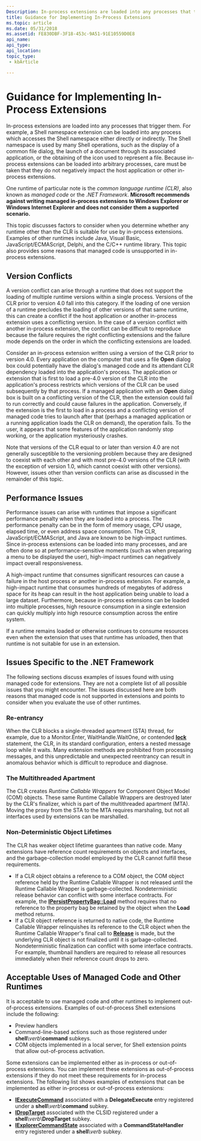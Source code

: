 ```yaml
---
Description: In-process extensions are loaded into any processes that trigger them.
title: Guidance for Implementing In-Process Extensions
ms.topic: article
ms.date: 05/31/2018
ms.assetid: FE830DBF-3F18-453c-9A51-91E10559D0E8
api_name: 
api_type: 
api_location: 
topic_type: 
 - kbArticle

---
```


# Guidance for Implementing In-Process Extensions

In-process extensions are loaded into any processes that trigger them. For example, a Shell namespace extension can be loaded into any process which accesses the Shell namespace either directly or indirectly. The Shell namespace is used by many Shell operations, such as the display of a common file dialog, the launch of a document through its associated application, or the obtaining of the icon used to represent a file. Because in-process extensions can be loaded into arbitrary processes, care must be taken that they do not negatively impact the host application or other in-process extensions.

One runtime of particular note is the *common language runtime (CLR)*, also known as *managed code* or the *.NET Framework*. **Microsoft recommends against writing managed in-process extensions to Windows Explorer or Windows Internet Explorer and does not consider them a supported scenario.**

This topic discusses factors to consider when you determine whether any runtime other than the CLR is suitable for use by in-process extensions. Examples of other runtimes include Java, Visual Basic, JavaScript/ECMAScript, Delphi, and the C/C++ runtime library. This topic also provides some reasons that managed code is unsupported in in-process extensions.

## Version Conflicts

A version conflict can arise through a runtime that does not support the loading of multiple runtime versions within a single process. Versions of the CLR prior to version 4.0 fall into this category. If the loading of one version of a runtime precludes the loading of other versions of that same runtime, this can create a conflict if the host application or another in-process extension uses a conflicting version. In the case of a version conflict with another in-process extension, the conflict can be difficult to reproduce because the failure requires the right conflicting extensions and the failure mode depends on the order in which the conflicting extensions are loaded.

Consider an in-process extension written using a version of the CLR prior to version 4.0. Every application on the computer that uses a file **Open** dialog box could potentially have the dialog's managed code and its attendant CLR dependency loaded into the application's process. The application or extension that is first to load a pre-4.0 version of the CLR into the application's process restricts which versions of the CLR can be used subsequently by that process. If a managed application with an **Open** dialog box is built on a conflicting version of the CLR, then the extension could fail to run correctly and could cause failures in the application. Conversely, if the extension is the first to load in a process and a conflicting version of managed code tries to launch after that (perhaps a managed application or a running application loads the CLR on demand), the operation fails. To the user, it appears that some features of the application randomly stop working, or the application mysteriously crashes.

Note that versions of the CLR equal to or later than version 4.0 are not generally susceptible to the versioning problem because they are designed to coexist with each other and with most pre-4.0 versions of the CLR (with the exception of version 1.0, which cannot coexist with other versions). However, issues other than version conflicts can arise as discussed in the remainder of this topic.

## Performance Issues

Performance issues can arise with runtimes that impose a significant performance penalty when they are loaded into a process. The performance penalty can be in the form of memory usage, CPU usage, elapsed time, or even address space consumption. The CLR, JavaScript/ECMAScript, and Java are known to be high-impact runtimes. Since in-process extensions can be loaded into many processes, and are often done so at performance-sensitive moments (such as when preparing a menu to be displayed the user), high-impact runtimes can negatively impact overall responsiveness.

A high-impact runtime that consumes significant resources can cause a failure in the host process or another in-process extension. For example, a high-impact runtime that consumes hundreds of megabytes of address space for its heap can result in the host application being unable to load a large dataset. Furthermore, because in-process extensions can be loaded into multiple processes, high resource consumption in a single extension can quickly multiply into high resource consumption across the entire system.

If a runtime remains loaded or otherwise continues to consume resources even when the extension that uses that runtime has unloaded, then that runtime is not suitable for use in an extension.

## Issues Specific to the .NET Framework

The following sections discuss examples of issues found with using managed code for extensions. They are not a complete list of all possible issues that you might encounter. The issues discussed here are both reasons that managed code is not supported in extensions and points to consider when you evaluate the use of other runtimes.

### Re-entrancy

When the CLR blocks a single-threaded apartment (STA) thread, for example, due to a Monitor.Enter, WaitHandle.WaitOne, or contended [**lock**](https://msdn.microsoft.com/library/c5kehkcz(v=VS.71).aspx) statement, the CLR, in its standard configuration, enters a nested message loop while it waits. Many extension methods are prohibited from processing messages, and this unpredictable and unexpected reentrancy can result in anomalous behavior which is difficult to reproduce and diagnose.

### The Multithreaded Apartment

The CLR creates *Runtime Callable Wrappers* for Component Object Model (COM) objects. These same Runtime Callable Wrappers are destroyed later by the CLR's finalizer, which is part of the multithreaded apartment (MTA). Moving the proxy from the STA to the MTA requires marshaling, but not all interfaces used by extensions can be marshalled.

### Non-Deterministic Object Lifetimes

The CLR has weaker object lifetime guarantees than native code. Many extensions have reference count requirements on objects and interfaces, and the garbage-collection model employed by the CLR cannot fulfill these requirements.

-   If a CLR object obtains a reference to a COM object, the COM object reference held by the Runtime Callable Wrapper is not released until the Runtime Callable Wrapper is garbage-collected. Nondeterministic release behavior can conflict with some interface contracts. For example, the [**IPersistPropertyBag::Load**](https://msdn.microsoft.com/library/Aa768206(v=VS.85).aspx) method requires that no reference to the property bag be retained by the object when the **Load** method returns.
-   If a CLR object reference is returned to native code, the Runtime Callable Wrapper relinquishes its reference to the CLR object when the Runtime Callable Wrapper's final call to [**Release**](https://msdn.microsoft.com/library/ms682317(v=VS.85).aspx) is made, but the underlying CLR object is not finalized until it is garbage-collected. Nondeterministic finalization can conflict with some interface contracts. For example, thumbnail handlers are required to release all resources immediately when their reference count drops to zero.

## Acceptable Uses of Managed Code and Other Runtimes

It is acceptable to use managed code and other runtimes to implement out-of-process extensions. Examples of out-of-process Shell extensions include the following:

-   Preview handlers
-   Command-line-based actions such as those registered under **shell**\\*verb*\\**command** subkeys.
-   COM objects implemented in a local server, for Shell extension points that allow out-of-process activation.

Some extensions can be implemented either as in-process or out-of-process extensions. You can implement these extensions as out-of-process extensions if they do not meet these requirements for in-process extensions. The following list shows examples of extensions that can be implemented as either in-process or out-of-process extensions:

-   [**IExecuteCommand**](https://msdn.microsoft.com/library/Dd378382(v=VS.85).aspx) associated with a **DelegateExecute** entry registered under a **shell**\\*verb*\\**command** subkey.
-   [**IDropTarget**](https://msdn.microsoft.com/library/ms679679(v=VS.85).aspx) associated with the CLSID registered under a **shell**\\*verb*\\**DropTarget** subkey.
-   [**IExplorerCommandState**](https://msdn.microsoft.com/library/Dd378380(v=VS.85).aspx) associated with a **CommandStateHandler** entry registered under a **shell**\\*verb* subkey.

 

 



